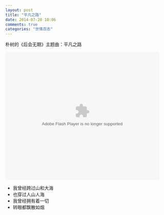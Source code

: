 ```yaml
---
layout: post
title: "平凡之路"
date: 2014-07-20 10:06
comments: true
categories: "世情百态"
---
```

  朴树的《后会无期》主题曲：平凡之路

<embed src="http://player.youku.com/player.php/sid/XNzQxMjU2ODI0/v.swf" allowFullScreen="true" quality="high" width="480" height="400" align="middle" allowScriptAccess="always" type="application/x-shockwave-flash"></embed>

- 我曾经跨过山和大海
- 也穿过人山人海
- 我曾经拥有着一切
- 转眼都飘散如烟
